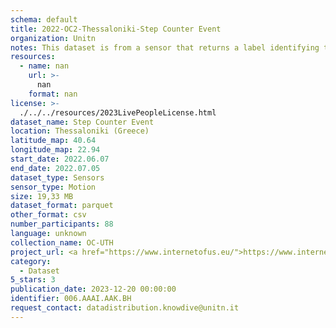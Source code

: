 ```yaml
---
schema: default
title: 2022-OC2-Thessaloniki-Step Counter Event
organization: Unitn
notes: This dataset is from a sensor that returns a label identifying the activity performed by the user, accurately detected using low power signals from multiple sensors in the device. This is achieved using Google’s Activity Recognition API. Possible activities are; still, in_vehicle, on_bycicle, on_foot, running, tilting, walking. The dataset was collected as part of the WeNet project, a Horizon 2020 funded project that aims at developing a diversity-aware, machine-mediated paradigm for social interactions. It collected information on the eating/drinking activities of the students of the UTH University.
resources:
  - name: nan
    url: >-
      nan
    format: nan
license: >-
  ./../../resources/2023LivePeopleLicense.html
dataset_name: Step Counter Event
location: Thessaloniki (Greece)
latitude_map: 40.64
longitude_map: 22.94
start_date: 2022.06.07
end_date: 2022.07.05
dataset_type: Sensors
sensor_type: Motion
size: 19,33 MB
dataset_format: parquet
other_format: csv
number_participants: 88
language: unknown
collection_name: OC-UTH
project_url: <a href="https://www.internetofus.eu/">https://www.internetofus.eu/</a>
category:
  - Dataset
5_stars: 3
publication_date: 2023-12-20 00:00:00
identifier: 006.AAAI.AAK.BH
request_contact: datadistribution.knowdive@unitn.it
---
```

